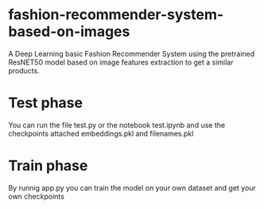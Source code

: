 # fashion-recommender-system-based-on-images
A Deep Learning basic Fashion Recommender System using the pretrained ResNET50 model based on image features extraction to get a similar products.

# Test phase
You can run the file test.py or the notebook test.ipynb and use the checkpoints attached embeddings.pkl and filenames.pkl 

# Train phase 
By runnig app.py you can train the model on your own dataset and get your own checkpoints
